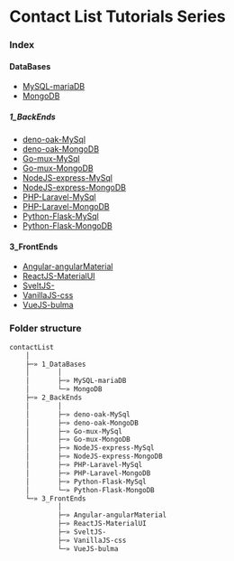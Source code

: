 # Contact List Tutorials Series

### Index
#### DataBases
- [MySQL-mariaDB]()
- [MongoDB]()
##### 1_BackEnds
- [deno-oak-MySql]()
- [deno-oak-MongoDB]()
- [Go-mux-MySql]()
- [Go-mux-MongoDB]()
- [NodeJS-express-MySql]()
- [NodeJS-express-MongoDB]()
- [PHP-Laravel-MySql]()
- [PHP-Laravel-MongoDB]()
- [Python-Flask-MySql]()
- [Python-Flask-MongoDB]()
#### 3_FrontEnds
- [Angular-angularMaterial]()
- [ReactJS-MaterialUI]()
- [SveltJS-]()
- [VanillaJS-css]()
- [VueJS-bulma]()

### Folder structure
```bash
contactList
    │
    ├─» 1_DataBases
    │       │
    │       ├─» MySQL-mariaDB
    │       └─» MongoDB
    ├─» 2_BackEnds
    │       │
    │       ├─» deno-oak-MySql
    │       ├─» deno-oak-MongoDB
    │       ├─» Go-mux-MySql
    │       ├─» Go-mux-MongoDB
    │       ├─» NodeJS-express-MySql
    │       ├─» NodeJS-express-MongoDB
    │       ├─» PHP-Laravel-MySql
    │       ├─» PHP-Laravel-MongoDB
    │       ├─» Python-Flask-MySql
    │       └─» Python-Flask-MongoDB
    └─» 3_FrontEnds
            │
            ├─» Angular-angularMaterial
            ├─» ReactJS-MaterialUI
            ├─» SveltJS-
            ├─» VanillaJS-css
            └─» VueJS-bulma

```